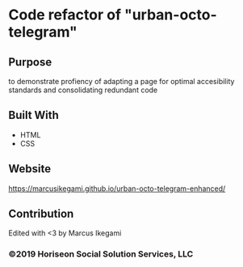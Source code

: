# Code refactor of "urban-octo-telegram"

## Purpose
to demonstrate profiency of adapting a page for optimal accesibility standards and consolidating redundant code

## Built With
* HTML
* CSS

## Website
https://marcusikegami.github.io/urban-octo-telegram-enhanced/

## Contribution
Edited with <3 by Marcus Ikegami

### ©️2019 Horiseon Social Solution Services, LLC
